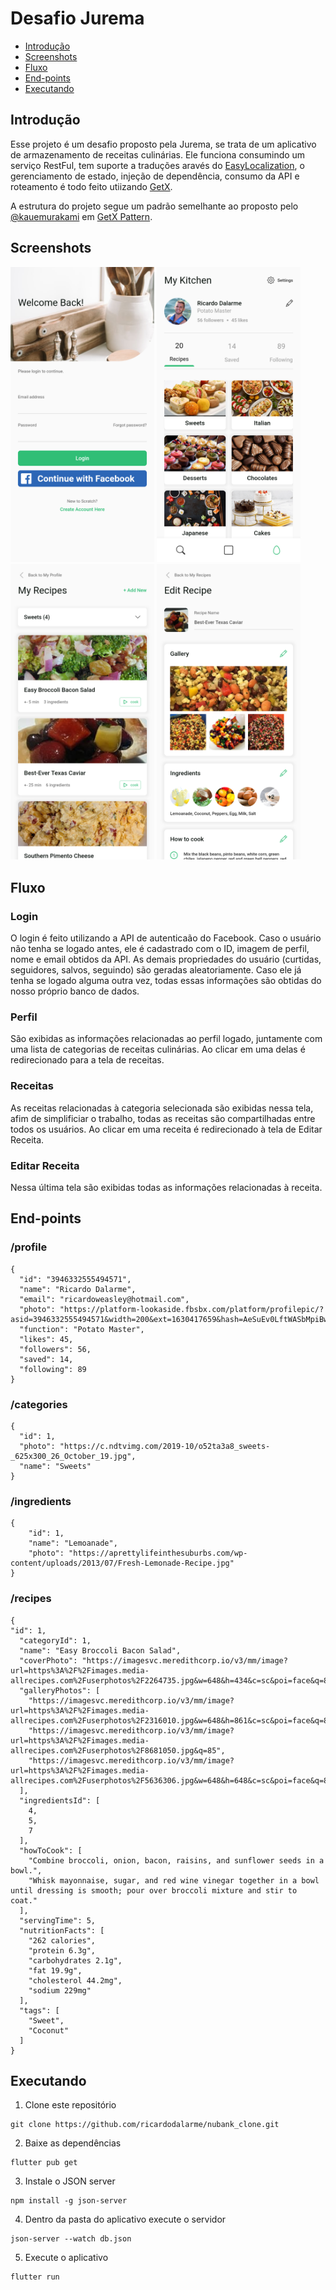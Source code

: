 # Desafio Jurema

* [Introdução](#introdução)
* [Screenshots](#screenshots)
* [Fluxo](#fluxo)
* [End-points](#end-points)
* [Executando](#executando)

## Introdução

Esse projeto é um desafio proposto pela Jurema, se trata de um aplicativo de armazenamento de receitas culinárias. Ele funciona consumindo um serviço RestFul, tem suporte a traduções aravés do [EasyLocalization](https://pub.dev/packages/easy_localization), o gerenciamento de estado, injeção de dependência, consumo da API e roteamento é todo feito utiizando [GetX](https://pub.dev/packages/get).

A estrutura do projeto segue um padrão semelhante ao proposto pelo [@kauemurakami](https://github.com/kauemurakami/) em [GetX Pattern](https://github.com/kauemurakami/getx_pattern).

## Screenshots

<p float="left">
  <img src="/screenshots/login.png" width="230" />
  <img src="/screenshots/profile.png" width="230" />
  <img src="/screenshots/recipes.png" width="230" />
  <img src="/screenshots/edit_recipe.png" width="230" />
</p>

## Fluxo

### Login

O login é feito utilizando a API de autenticaão do Facebook. Caso o usuário não tenha se logado antes, ele é cadastrado com o ID, imagem de perfil, nome e email obtidos da API. As demais propriedades do usuário (curtidas, seguidores, salvos, seguindo) são geradas aleatoriamente. Caso ele já tenha se logado alguma outra vez, todas essas informações são obtidas do nosso próprio banco de dados.

### Perfil

São exibidas as informações relacionadas ao perfil logado, juntamente com uma lista de categorias de receitas culinárias. Ao clicar em uma delas é redirecionado para a tela de receitas.

### Receitas

As receitas relacionadas à categoria selecionada são exibidas nessa tela, afim de simplificiar o trabalho, todas as receitas são compartilhadas entre todos os usuários. Ao clicar em uma receita é redirecionado à tela de Editar Receita.

### Editar Receita

Nessa última tela são exibidas todas as informações relacionadas à receita.

## End-points

### /profile

    {
      "id": "3946332555494571",
      "name": "Ricardo Dalarme",
      "email": "ricardoweasley@hotmail.com",
      "photo": "https://platform-lookaside.fbsbx.com/platform/profilepic/?asid=3946332555494571&width=200&ext=1630417659&hash=AeSuEv0LftWASbMpiBw",
      "function": "Potato Master",
      "likes": 45,
      "followers": 56,
      "saved": 14,
      "following": 89
    }

### /categories

    {
      "id": 1,
      "photo": "https://c.ndtvimg.com/2019-10/o52ta3a8_sweets-_625x300_26_October_19.jpg",
      "name": "Sweets"
    }

### /ingredients

    { 
        "id": 1,
        "name": "Lemoanade",
        "photo": "https://aprettylifeinthesuburbs.com/wp-content/uploads/2013/07/Fresh-Lemonade-Recipe.jpg"
    }

### /recipes

    {
    "id": 1,
      "categoryId": 1,
      "name": "Easy Broccoli Bacon Salad",
      "coverPhoto": "https://imagesvc.meredithcorp.io/v3/mm/image?url=https%3A%2F%2Fimages.media-allrecipes.com%2Fuserphotos%2F2264735.jpg&w=648&h=434&c=sc&poi=face&q=85",
      "galleryPhotos": [
        "https://imagesvc.meredithcorp.io/v3/mm/image?url=https%3A%2F%2Fimages.media-allrecipes.com%2Fuserphotos%2F2316010.jpg&w=648&h=861&c=sc&poi=face&q=85",
        "https://imagesvc.meredithcorp.io/v3/mm/image?url=https%3A%2F%2Fimages.media-allrecipes.com%2Fuserphotos%2F8681050.jpg&q=85",
        "https://imagesvc.meredithcorp.io/v3/mm/image?url=https%3A%2F%2Fimages.media-allrecipes.com%2Fuserphotos%2F5636306.jpg&w=648&h=648&c=sc&poi=face&q=85"
      ],
      "ingredientsId": [
        4,
        5,
        7
      ],
      "howToCook": [
        "Combine broccoli, onion, bacon, raisins, and sunflower seeds in a bowl.",
        "Whisk mayonnaise, sugar, and red wine vinegar together in a bowl until dressing is smooth; pour over broccoli mixture and stir to coat."
      ],
      "servingTime": 5,
      "nutritionFacts": [
        "262 calories",
        "protein 6.3g",
        "carbohydrates 2.1g",
        "fat 19.9g",
        "cholesterol 44.2mg",
        "sodium 229mg"
      ],
      "tags": [
        "Sweet",
        "Coconut"
      ]
    }


## Executando

1. Clone este repositório

```
git clone https://github.com/ricardodalarme/nubank_clone.git
```

2. Baixe as dependências

```
flutter pub get
```

3. Instale o JSON server

```
npm install -g json-server
```

4. Dentro da pasta do aplicativo execute o servidor

```
json-server --watch db.json
```

5. Execute o aplicativo

```
flutter run
```
